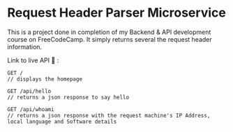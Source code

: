 # Request Header Parser Microservice

This is a project done in completion of my Backend & API development course on FreeCodeCamp. It simply returns several the request header information.

Link to live API :link: : 

```
GET / 
// displays the homepage

GET /api/hello
// returns a json response to say hello

GET /api/whoami
// returns a json response with the request machine's IP Address, local language and Software details
```
